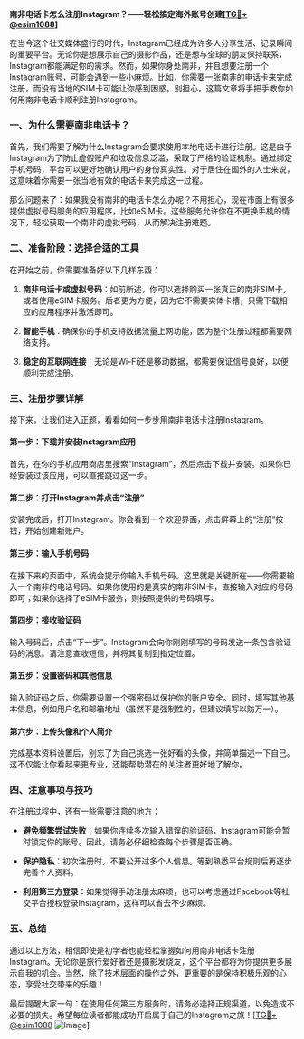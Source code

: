 **南非电话卡怎么注册Instagram？——轻松搞定海外账号创建[[TG💪+ @esim1088](https://t.me/s/esim1088)]**

在当今这个社交媒体盛行的时代，Instagram已经成为许多人分享生活、记录瞬间的重要平台。无论你是想展示自己的摄影作品，还是想与全球的朋友保持联系，Instagram都能满足你的需求。然而，如果你身处南非，并且想要注册一个Instagram账号，可能会遇到一些小麻烦。比如，你需要一张南非的电话卡来完成注册，而没有当地的SIM卡可能让你感到困惑。别担心，这篇文章将手把手教你如何用南非电话卡顺利注册Instagram。

### 一、为什么需要南非电话卡？

首先，我们需要了解为什么Instagram会要求使用本地电话卡进行注册。这是由于Instagram为了防止虚假账户和垃圾信息泛滥，采取了严格的验证机制。通过绑定手机号码，平台可以更好地确认用户的身份真实性。对于居住在国外的人士来说，这意味着你需要一张当地有效的电话卡来完成这一过程。

那么问题来了：如果我没有南非的电话卡怎么办呢？不用担心，现在市面上有很多提供虚拟号码服务的应用程序，比如eSIM卡。这些服务允许你在不更换手机的情况下，轻松获取一个南非的虚拟号码，从而解决注册难题。

### 二、准备阶段：选择合适的工具

在开始之前，你需要准备好以下几样东西：

1. **南非电话卡或虚拟号码**：如前所述，你可以选择购买一张真正的南非SIM卡，或者使用eSIM卡服务。后者更为方便，因为它不需要实体卡槽，只需下载相应的应用程序并激活即可。
   
2. **智能手机**：确保你的手机支持数据流量上网功能，因为整个注册过程都需要网络支持。

3. **稳定的互联网连接**：无论是Wi-Fi还是移动数据，都需要保证信号良好，以便顺利完成注册。

### 三、注册步骤详解

接下来，让我们进入正题，看看如何一步步用南非电话卡注册Instagram。

#### 第一步：下载并安装Instagram应用

首先，在你的手机应用商店里搜索“Instagram”，然后点击下载并安装。如果你已经安装过该应用，可以直接跳过这一步。

#### 第二步：打开Instagram并点击“注册”

安装完成后，打开Instagram。你会看到一个欢迎界面，点击屏幕上的“注册”按钮，开始创建新账户。

#### 第三步：输入手机号码

在接下来的页面中，系统会提示你输入手机号码。这里就是关键所在——你需要输入一个南非的电话号码。如果你使用的是真实的南非SIM卡，直接输入对应的号码即可；如果你选择了eSIM卡服务，则按照提供的号码填写。

#### 第四步：接收验证码

输入号码后，点击“下一步”。Instagram会向你刚刚填写的号码发送一条包含验证码的消息。请注意查收短信，并将其复制到指定位置。

#### 第五步：设置密码和其他信息

输入验证码之后，你需要设置一个强密码以保护你的账户安全。同时，填写其他基本信息，例如用户名和邮箱地址（虽然不是强制性的，但建议填写以防万一）。

#### 第六步：上传头像和个人简介

完成基本资料设置后，别忘了为自己挑选一张好看的头像，并简单描述一下自己。这不仅能让你看起来更专业，还能帮助潜在的关注者更好地了解你。

### 四、注意事项与技巧

在注册过程中，还有一些需要注意的地方：

- **避免频繁尝试失败**：如果你连续多次输入错误的验证码，Instagram可能会暂时锁定你的账号。因此，请务必仔细检查每个步骤是否正确。
  
- **保护隐私**：初次注册时，不要公开过多个人信息。等到熟悉平台规则后再逐步完善个人资料。

- **利用第三方登录**：如果觉得手动注册太麻烦，也可以考虑通过Facebook等社交平台授权登录Instagram，这样可以省去不少麻烦。

### 五、总结

通过以上方法，相信即使是初学者也能轻松掌握如何用南非电话卡注册Instagram。无论你是旅行爱好者还是摄影发烧友，这个平台都将为你提供更多展示自我的机会。当然，除了技术层面的操作之外，更重要的是保持积极乐观的心态，享受社交带来的乐趣！

最后提醒大家一句：在使用任何第三方服务时，请务必选择正规渠道，以免造成不必要的损失。希望每位读者都能成功开启属于自己的Instagram之旅！[[TG💪+ @esim1088](https://t.me/s/esim1088) ![Image](https://i.postimg.cc/4NQfJmqS/Snipaste-2025-05-13-00-14-12.png)]